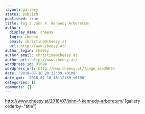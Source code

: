 ```yaml
---
layout: gallery
status: publish
published: true
title: Tag 3 John F. Kennedy Arboretum
author:
  display_name: cheesy
  login: cheesy
  email: christine@cheesy.at
  url: http://www.cheesy.at/
author_login: cheesy
author_email: christine@cheesy.at
author_url: http://www.cheesy.at/
wordpress_id: 35694
wordpress_url: http://www.cheesy.at/?page_id=35694
date: '2018-07-10 20:12:39 +0100'
date_gmt: '2018-07-10 18:12:39 +0100'
categories: []
comments: []
---
```

http://www.cheesy.at/2018/07/john-f-kennedy-arboretum/
[gallery orderby="title"]

